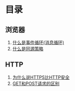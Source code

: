 # 目录

## 浏览器

1. [什么是事件循环(消息循环)](./event_loop.md)
2. [什么是同源策略](./Homologous.md)

## HTTP

1. [为什么说HTTPS比HTTP安全](./why_https_security.md)
2. [GET和POST请求的区别](./get_post.md)
